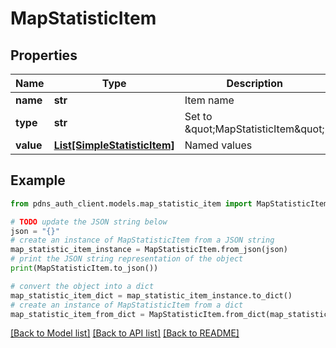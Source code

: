 # MapStatisticItem


## Properties

Name | Type | Description | Notes
------------ | ------------- | ------------- | -------------
**name** | **str** | Item name | [optional] 
**type** | **str** | Set to \&quot;MapStatisticItem\&quot; | [optional] 
**value** | [**List[SimpleStatisticItem]**](SimpleStatisticItem.md) | Named values | [optional] 

## Example

```python
from pdns_auth_client.models.map_statistic_item import MapStatisticItem

# TODO update the JSON string below
json = "{}"
# create an instance of MapStatisticItem from a JSON string
map_statistic_item_instance = MapStatisticItem.from_json(json)
# print the JSON string representation of the object
print(MapStatisticItem.to_json())

# convert the object into a dict
map_statistic_item_dict = map_statistic_item_instance.to_dict()
# create an instance of MapStatisticItem from a dict
map_statistic_item_from_dict = MapStatisticItem.from_dict(map_statistic_item_dict)
```
[[Back to Model list]](../README.md#documentation-for-models) [[Back to API list]](../README.md#documentation-for-api-endpoints) [[Back to README]](../README.md)


